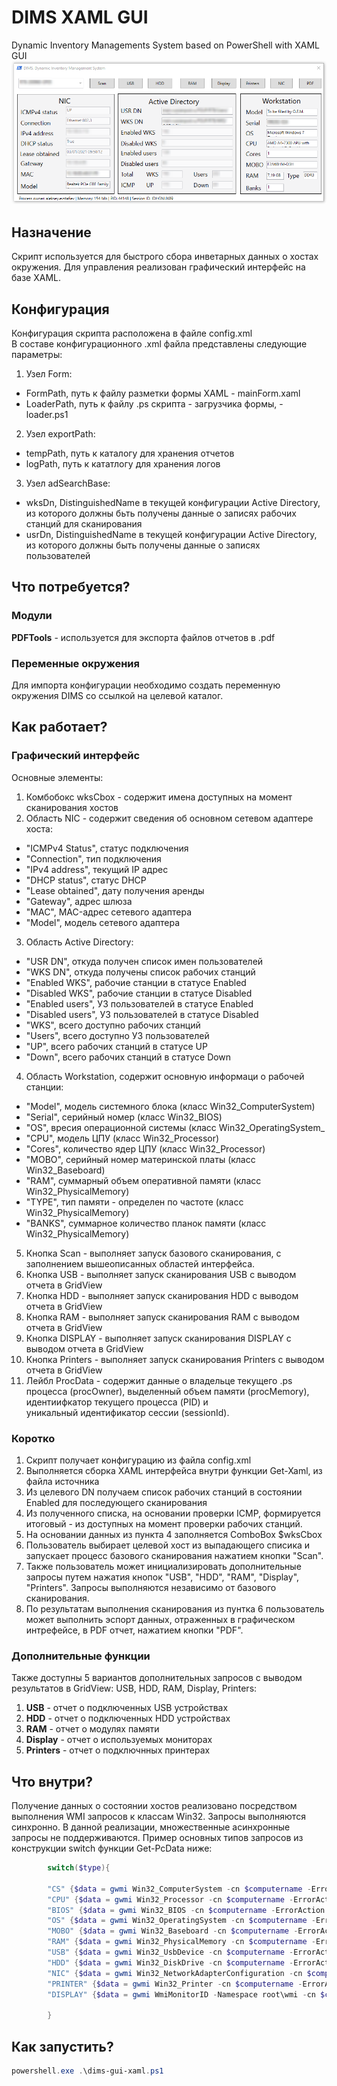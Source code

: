 # DIMS XAML GUI
Dynamic Inventory Managements System based on PowerShell with XAML GUI
![](gui_.png)
## Назначение
Скрипт используется для быстрого сбора инветарных данных о хостах окружения. Для управления реализован графический интерфейс на базе XAML. 
## Конфигурация
Конфигурация скрипта расположена в файле config.xml  
В составе конфигурационного .xml файла представлены следующие параметры:  
1. Узел Form:  
  - FormPath, путь к файлу разметки формы XAML -  mainForm.xaml
  - LoaderPath, путь к файлу .ps скрипта - загрузчика формы, - loader.ps1
2. Узел exportPath:  
  - tempPath, путь к каталогу для хранения отчетов
  - logPath, путь к кататлогу для хранения логов
3. Узел adSearchBase:
  - wksDn, DistinguishedName в текущей конфигурации Active Directory, из которого должны бьть получены данные о записях рабочих станций для сканирования
  - usrDn, DistinguishedName в текущей конфигурации Active Directory, из которого должны быть получены данные о записях пользователей
## Что потребуется?
### Модули
**PDFTools** - используется для экспорта файлов отчетов в .pdf
### Переменные окружения
Для импорта конфигурации необходимо создать переменную окружения DIMS со ссылкой на целевой каталог.
## Как работает?
### Графический интерфейс
Основные элементы:
1. Комбобокс wksCbox - содержит имена доступных на момент сканирования хостов
2. Область NIC - содержит сведения об основном сетевом адаптере хоста:
  - "ICMPv4 Status", статус подключения 
  - "Connection", тип подключения 
  - "IPv4 address", текущий IP адрес 
  - "DHCP status", статус DHCP 
  - "Lease obtained", дату получения аренды 
  - "Gateway", адрес шлюза 
  - "MAC", MAC-адрес сетевого адаптера
  - "Model", модель сетевого адаптера
3. Область Active Directory:
  - "USR DN", откуда получен список имен пользователей
  - "WKS DN", откуда получены список рабочих станций
  - "Enabled WKS", рабочие станции в статусе Enabled
  - "Disabled WKS", рабочие станции в статусе Disabled
  - "Enabled users", УЗ пользователей в статусе Enabled
  - "Disabled users", УЗ пользователей в статусе Disabled
  - "WKS", всего доступно рабочих станций
  - "Users", всего доступно УЗ пользователей
  - "UP", всего рабочих станций в статусе UP
  - "Down", всего рабочих станций в статусе Down
4. Область Workstation, содержит основную информаци о рабочей станции:
  - "Model", модель системного блока (класс Win32_ComputerSystem)
  - "Serial", серийный номер (класс Win32_BIOS)
  - "OS", вресия операционной системы (класс Win32_OperatingSystem_
  - "CPU", модель ЦПУ (класс Win32_Processor)
  - "Cores", количество ядер ЦПУ (класс Win32_Processor)
  - "MOBO", серийный номер материнской платы (класс Win32_Baseboard)
  - "RAM", суммарный объем оперативной памяти (класс Win32_PhysicalMemory)
  - "TYPE", тип памяти - определен по частоте (класс Win32_PhysicalMemory)
  - "BANKS", суммарное количество планок памяти (класс Win32_PhysicalMemory)
5. Кнопка Scan - выполняет запуск базового сканирования, с заполнением вышеописанных областей интерфейса.
6. Кнопка USB - выполняет запуск сканирования USB с выводом отчета в GridView
7. Кнопка HDD - выполняет запуск сканирования HDD с выводом отчета в GridView
8. Кнопка RAM - выполняет запуск сканирования RAM с выводом отчета в GridView 
9. Кнопка DISPLAY - выполняет запуск сканирования DISPLAY с выводом отчета в GridView 
10. Кнопка Printers - выполняет запуск сканирования Printers с выводом отчета в GridView
11. Лейбл ProcData - содержит данные о владельце текущего .ps процесса (procOwner), выделенный объем памяти (procMemory), идентиифкатор текущего процесса (PID) и  
уникальный идентификатор сессии (sessionId).  
### Коротко
1. Скрипт получает конфигурацию из файла config.xml
2. Выполняется сборка XAML интерфейса внутри функции Get-Xaml, из файла источника
3. Из целевого DN получаем список рабочих станций в состоянии Enabled для последующего сканирования
4. Из полученного списка, на основании проверки ICMP, формируется итоговый - из доступных на момент проверки рабочих станций.
5. На основании данных из пункта 4 заполняется ComboBox $wksCbox
6. Пользователь выбирает целевой хост из выпадающего списика и запускает процесс базового сканирования нажатием кнопки "Scan". 
7. Также пользователь может инициализировать дополнительные запросы путем нажатия кнопок "USB", "HDD", "RAM", "Display", "Printers". Запросы выполняются независимо от базового сканирования.
8. По результатам выполнения сканирования из пунтка 6 пользователь может выполнить эспорт данных, отраженных в графическом интрефейсе, в PDF отчет, нажатием кнопки "PDF".   
### Дополнительные функции
Также доступны 5 вариантов дополнительных запросов c выводом результатов в GridView: USB, HDD, RAM, Display, Printers:
1. **USB** - отчет о подключенных USB устройствах
2. **HDD** - отчет о подключенных HDD устройствах
3. **RAM** - отчет о модулях памяти
4. **Display** - отчет о используемых мониторах
5. **Printers** - отчет о подключнных принтерах 
## Что внутри?
Получение данных о состоянии хостов реализовано посредством выполнения WMI запросов к классам Win32. Запросы выполняются синхронно. В данной реализации, множественные асинхронные запросы не поддерживаются. Пример основных типов запросов из конструкции switch функции Get-PcData ниже:
```powershell
        switch($type){

        "CS" {$data = gwmi Win32_ComputerSystem -cn $computername -ErrorAction Stop -ErrorVariable $err}
        "CPU" {$data = gwmi Win32_Processor -cn $computername -ErrorAction Stop -ErrorVariable $err}
        "BIOS" {$data = gwmi Win32_BIOS -cn $computername -ErrorAction Stop -ErrorVariable $err}
        "OS" {$data = gwmi Win32_OperatingSystem -cn $computername -ErrorAction Stop -ErrorVariable $err}
        "MOBO" {$data = gwmi Win32_Baseboard -cn $computername -ErrorAction Stop -ErrorVariable $err}
        "RAM" {$data = gwmi Win32_PhysicalMemory -cn $computername -ErrorAction Stop -ErrorVariable $err}
        "USB" {$data = gwmi Win32_UsbDevice -cn $computername -ErrorAction Stop -ErrorVariable $err}
        "HDD" {$data = gwmi Win32_DiskDrive -cn $computername -ErrorAction Stop -ErrorVariable $err}
        "NIC" {$data = gwmi Win32_NetworkAdapterConfiguration -cn $computername -ErrorAction Stop -ErrorVariable $err}
        "PRINTER" {$data = gwmi Win32_Printer -cn $computername -ErrorAction Stop -ErrorVariable $err}
        "DISPLAY" {$data = gwmi WmiMonitorID -Namespace root\wmi -cn $computername -ErrorAction Stop -ErrorVariable $err}

        }
```
## Как запустить?
```powershell
powershell.exe .\dims-gui-xaml.ps1
```
